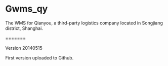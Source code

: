 Gwms_qy
=======

The WMS for Qianyou, a third-party logistics company located in Songjiang district, Shanghai.

=======

Version 20140515

First version uploaded to Github.
